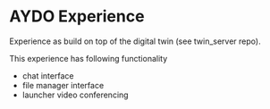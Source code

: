 # AYDO Experience

Experience as build on top of the digital twin (see twin_server repo).

This experience has following functionality

-   chat interface
-   file manager interface
-   launcher video conferencing
